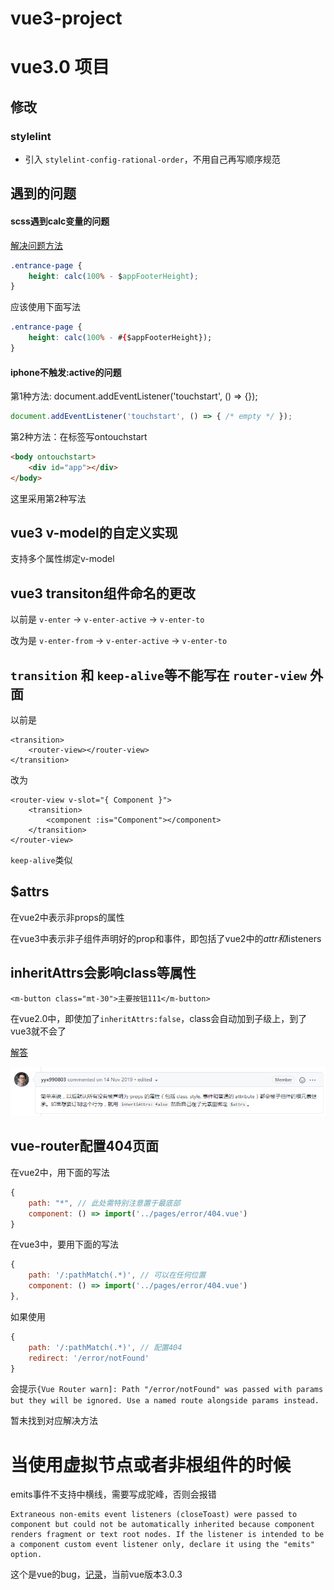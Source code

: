 # vue3-project

# vue3.0 项目

## 修改

### stylelint
- 引入 `stylelint-config-rational-order`，不用自己再写顺序规范



## 遇到的问题
#### scss遇到calc变量的问题
[解决问题方法](https://www.jianshu.com/p/399dde3763c9)
```css
.entrance-page {
    height: calc(100% - $appFooterHeight);
}
```
应该使用下面写法
```css
.entrance-page {
    height: calc(100% - #{$appFooterHeight});
}
```


#### iphone不触发:active的问题
第1种方法: document.addEventListener('touchstart', () => {});
```js
document.addEventListener('touchstart', () => { /* empty */ });
```

第2种方法：在<body>标签写ontouchstart
```html
<body ontouchstart>
    <div id="app"></div>
</body>
```

这里采用第2种写法



## vue3 v-model的自定义实现
支持多个属性绑定v-model


## vue3 transiton组件命名的更改
以前是 `v-enter` -> `v-enter-active` -> `v-enter-to`

改为是 `v-enter-from` -> `v-enter-active` -> `v-enter-to`


## `transition` 和 `keep-alive`等不能写在 `router-view` 外面
以前是
```vue
<transition>
    <router-view></router-view>
</transition>
```

改为
```vue
<router-view v-slot="{ Component }">
    <transition>
        <component :is="Component"></component>
    </transition>
</router-view>
```

`keep-alive`类似

## $attrs
在vue2中表示非props的属性

在vue3中表示非子组件声明好的prop和事件，即包括了vue2中的$attr和$listeners

## inheritAttrs会影响class等属性
```vue
<m-button class="mt-30">主要按钮111</m-button>
```
在vue2.0中，即使加了`inheritAttrs:false`，class会自动加到子级上，到了vue3就不会了

[解答](https://github.com/vuejs/vue-next/pull/457)

![](./readmeImg/yy.png)



## vue-router配置404页面
在vue2中，用下面的写法
```js
{
    path: "*", // 此处需特别注意置于最底部
    component: () => import('../pages/error/404.vue')
}
```

在vue3中，要用下面的写法
```js
{
    path: '/:pathMatch(.*)', // 可以在任何位置
    component: () => import('../pages/error/404.vue')
},
```
如果使用
```js
{
    path: '/:pathMatch(.*)', // 配置404
    redirect: '/error/notFound'
}
```
会提示`{Vue Router warn]: Path "/error/notFound" was passed with params but they will be ignored. Use a named route alongside params instead.`

暂未找到对应解决方法


# 当使用虚拟节点或者非根组件的时候

emits事件不支持中横线，需要写成驼峰，否则会报错
```
Extraneous non-emits event listeners (closeToast) were passed to component but could not be automatically inherited because component renders fragment or text root nodes. If the listener is intended to be a component custom event listener only, declare it using the "emits" option. 
```

这个是vue的bug，[记录](https://github.com/vuejs/vue-next/pull/2542)，当前vue版本3.0.3